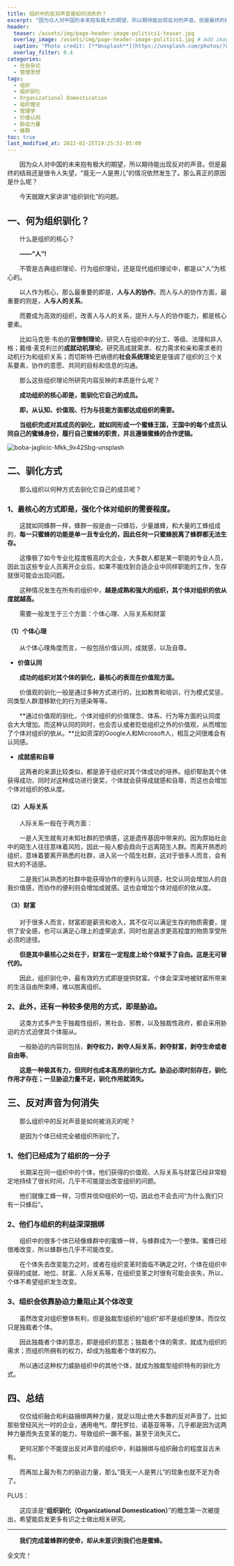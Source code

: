 ```yaml
---
title: 组织中的反对声音是如何消失的？
excerpt: "因为众人对中国的未来抱有极大的期望，所以期待能出现反对的声音。但是最终的结局还是很令人失望，“竟无一人是男儿”的情况依然发生了。那么真正的原因是什么呢？"
header:
  teaser: /assets/img/page-header-image-politics1-teaser.jpg
  overlay_image: /assets/img/page-header-image-politics1.jpg # Add image post (optional)
  caption: "Photo credit: [**Unsplash**](https://unsplash.com/photos/?utm_source=unsplash&utm_medium=referral&utm_content=creditCopyText)"
  overlay_filter: 0.4
categories:
  - 社会杂论
  - 管理思想
tags: 
  - 组织
  - 组织驯化
  - Organizational Domestication
  - 组织理论
  - 管理学
  - 价值认同
  - 胁迫力量
  - 蜂群
toc: true
last_modified_at: 2022-02-25T19:25:52-05:00
---
```


&emsp;&emsp;因为众人对中国的未来抱有极大的期望，所以期待能出现反对的声音。但是最终的结局还是很令人失望，“竟无一人是男儿”的情况依然发生了。那么真正的原因是什么呢？

&emsp;&emsp;今天就跟大家讲讲“组织驯化”的问题。

## 一、何为组织驯化？

&emsp;&emsp;什么是组织的核心？

&emsp;&emsp;**——“人”!**

&emsp;&emsp;不管是古典组织理论、行为组织理论，还是现代组织理论中，都是以“人”为核心的。

&emsp;&emsp;以人作为核心，那么最重要的即是，**人与人的协作**。而人与人的协作方面，最重要的则是，**人与人的关系**。

&emsp;&emsp;而要成为高效的组织，改善人与人的关系，提升人与人的协作能力，都是核心要素。

&emsp;&emsp;比如马克思·韦伯的**官僚制理论**，研究人在组织中的分工、等级、法理和非人格；戴维·麦克利兰的**成就动机理论**，研究高成就需求、权力需求和亲和需求者的动机行为和组织关系；而切斯特·巴纳德的**社会系统理论**更是强调了组织的三个关系要素，协作的意愿、共同的目标和信息的沟通。

&emsp;&emsp;那么这些组织理论所研究内容反映的本质是什么呢？

&emsp;&emsp;**成功组织的核心即是，能驯化它自己的成员。**

&emsp;&emsp;**即，从认知、价值观、行为与技能方面都达成组织的需要。**

&emsp;&emsp;**当组织完成对其成员的驯化，就如同形成一个蜜蜂王国，王国中的每个成员认同自己的蜜蜂身份，履行自己蜜蜂的职责，并且遵循蜜蜂的合作逻辑。**

![boba-jaglicic-Mkk_9x42Sbg-unsplash](https://kewtgh.github.io/PicSunflowers/img/2022/boba-jaglicic-Mkk_9x42Sbg-unsplash.jpg)

## 二、驯化方式

&emsp;&emsp;那么组织以何种方式去驯化它自己的成员呢？

### 1、最核心的方式即是，强化个体对组织的需要程度。

&emsp;&emsp;这就如同蜂群一样，蜂群一般是由一只蜂后，少量雄蜂，和大量的工蜂组成的，**每一只蜜蜂的功能是单一且专业化的，因此任何一只蜜蜂脱离了蜂群都无法生存。**

&emsp;&emsp;这像极了如今专业化程度极高的大企业，大多数人都是某一职能的专业人员，因此当这些专业人员离开企业后，如果不能找到合适企业中同样职能的工作，生存就很可能会出现问题。

&emsp;&emsp;这种情况发生在所有的组织中，**越是成熟和强大的组织，其个体对组织的依从度就越高。**

&emsp;&emsp;需要一般发生于三个方面：个体心理、人际关系和财富

#### （1）个体心理

&emsp;&emsp;从个体心理角度而言，一般包括价值认同，成就感，以及自尊。

- **价值认同**

&emsp;&emsp;**成功的组织对其个体的驯化，最核心的表现在价值观方面。**

&emsp;&emsp;价值观的驯化一般是通过多种方式进行的，比如教育和培训，行为模式奖惩，同类型人群潜移默化的行为感染等等。

&emsp;&emsp;**通过价值观的驯化，个体对组织的价值理念、体系、行为等方面的认同度会大大增加。而这种认同的同时，也会否认或者贬低组织之外的价值观，从而增加了个体对组织的依从。**比如资深的Google人和Microsoft人，相互之间很难会有认同感。

- **成就感和自尊**

&emsp;&emsp;这两者的来源比较类似，都是源于组织对其个体成功的培养。组织帮助其个体获得成功，同时对这种成功进行褒奖，个体就会获得成就感和自尊，而这也会增加个体对组织的依从度。

#### （2）人际关系

&emsp;&emsp;人际关系一般在于两方面：

&emsp;&emsp;一是人天生就有对未知社群的恐惧感，这是遗传基因中带来的。因为原始社会中的陌生人往往意味着风险，因此一般人都会趋向于远离陌生人群。而离开熟悉的组织，意味着要离开熟悉的社群，进入另一个陌生社群，这对于很多人而言，会有较大的不适感。

&emsp;&emsp;二是我们从熟悉的社群中能获得协作的便利与认同感，社交认同会增加人的自我价值感，而协作的便利则会增加成就感。这也会增加个体对组织的依从度。

#### （3）财富

&emsp;&emsp;对于很多人而言，财富即是薪资和收入，其不仅可以满足生存的物质需要，提供了安全感，也可以满足心理上的虚荣追求，同时也是追求更高程度的物质享受所必须的途径。

&emsp;&emsp;**但是其中最核心之处在于，财富在一定程度上给个体赋予了自由。这是无可替代的。**

&emsp;&emsp;因此，组织驯化中，最有效的方式即是提供财富。个体会深深地被财富所带来的生活自由所束缚，难以脱离组织。

### 2、此外，还有一种较多使用的方式，即是胁迫。

&emsp;&emsp;这类方式多产生于独裁性组织，黑社会、邪教，以及独裁性政府，都会采用胁迫的方式迫使其个体服从。

&emsp;&emsp;一般胁迫的内容则包括，**剥夺权力，剥夺人际关系，剥夺财富，剥夺生命或者自由等**。

&emsp;&emsp;**这是一种极其有力，但同时也成本高昂的驯化方式。胁迫必须时刻存在，驯化作用才存在；一旦胁迫力量不足，驯化作用就消失。**

## 三、反对声音为何消失

&emsp;&emsp;那么组织中的反对声音是如何被消灭的呢？

&emsp;&emsp;是因为个体已经完全被组织所驯化了。

### 1、他们已经成为了组织的一分子

&emsp;&emsp;长期呆在同一组织中的个体，他们获得的价值观、人际关系与财富已经非常稳定地持续了很长时间，几乎不可能提出改变组织的问题。

&emsp;&emsp;他们就像工蜂一样，习惯并信仰组织的一切，因此也不会去问“为什么我们只有一只蜂后”。

### 2、他们与组织的利益深深捆绑

&emsp;&emsp;组织中的很多个体已经像蜂群中的蜜蜂一样，与蜂群成为一个整体。蜜蜂已经很难改变，所以蜂群也几乎不可能改变。

&emsp;&emsp;在个体失去改变能力之时，或者在组织变革时面临不确定之时，个体在组织中获得的成就、地位、财富、人际关系等，在组织变革之时很有可能会丧失，所以，个体不希望组织发生改变。

### 3、组织会依靠胁迫力量阻止其个体改变

&emsp;&emsp;虽然改变对组织整体有利，但是独裁型组织的“组织”却不是组织整体，而仅仅只是独裁者个体。

&emsp;&emsp;因此独裁者个体的意志，即是组织的意志；独裁者个体的需求，就成为组织的需求；而组织所拥有的权力，却成为独裁者个体的权力。

&emsp;&emsp;所以通过这种权力威胁组织中的其他个体，就成为独裁型组织特有的驯化方式。

## 四、总结

&emsp;&emsp;仅仅组织融合和利益捆绑两种力量，就足以阻止绝大多数的反对声音了。比如那些曾经风光一时的企业，通用电气、摩托罗拉、诺基亚等等，几乎都是因为这两种力量而失去变革的能力，导致组织一蹶不振，甚至于消失灭亡。

&emsp;&emsp;更何况那个不能提出反对声音的组织中，利益捆绑与组织融合的程度亘古未有。

&emsp;&emsp;而再加上最为有力的胁迫力量，那么“竟无一人是男儿”的现象也就不足为奇了。

PLUS：

&emsp;&emsp;这应该是“**组织驯化（Organizational Domestication）**”的概念第一次被提出，希望能启发更多有识之士做出相关研究。

---

&emsp;&emsp;**我们完成着蜂群的使命，却从未意识到我们也是蜜蜂。**

全文完！
